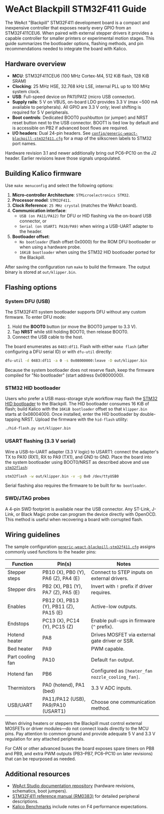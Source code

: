 # WeAct Blackpill STM32F411 Guide

The WeAct "Blackpill" STM32F411 development board is a compact and
inexpensive controller that exposes nearly every GPIO from an
STM32F411CEU6. When paired with external stepper drivers it provides a
capable controller for smaller printers or experimental motion stages.
This guide summarizes the bootloader options, flashing methods, and pin
recommendations needed to integrate the board with Kalico.

## Hardware overview

* **MCU**: STM32F411CEU6 (100&nbsp;MHz Cortex-M4, 512&nbsp;KiB flash,
  128&nbsp;KiB SRAM)
* **Clocking**: 25&nbsp;MHz HSE, 32.768&nbsp;kHz LSE, internal PLL up to
  100&nbsp;MHz system clock.
* **USB**: Full-speed device on PA11/PA12 (micro USB connector).
* **Supply rails**: 5&nbsp;V on VBUS, on-board LDO provides 3.3&nbsp;V
  (max ~500&nbsp;mA available to peripherals). All GPIO are 3.3&nbsp;V only;
  level shifting is required for 5&nbsp;V peripherals.
* **Boot controls**: Dedicated BOOT0 pushbutton (or jumper) and NRST
  reset button next to the USB connector. BOOT1 is tied low by default
  and is accessible on PB2 if advanced boot flows are required.
* **I/O headers**: Dual 24-pin headers. See
  [`config/generic-weact-blackpill-stm32f411.cfg`](../config/generic-weact-blackpill-stm32f411.cfg)
  for a map of the silkscreen labels to STM32 port names.

Hardware revision 3.1 and newer additionally bring out PC6–PC10 on the
J2 header. Earlier revisions leave those signals unpopulated.

## Building Kalico firmware

Use `make menuconfig` and select the following options:

1. **Micro-controller Architecture**: `STMicroelectronics STM32`.
2. **Processor model**: `STM32F411`.
3. **Clock Reference**: `25 MHz crystal` (matches the WeAct board).
4. **Communication interface**:
   * `USB (on PA11/PA12)` for DFU or HID flashing via the on-board USB
     connector, or
   * `Serial (on USART1 PA10/PA9)` when wiring a USB-UART adapter to the
     header.
5. **Bootloader offset**:
   * `No bootloader` (flash offset 0x0000) for the ROM DFU
     bootloader or when using a hardware probe.
   * `16KiB bootloader` when using the STM32 HID bootloader ported for
     the Blackpill.

After saving the configuration run `make` to build the firmware. The
output binary is stored at `out/klipper.bin`.

## Flashing options

### System DFU (USB)

The STM32F411 system bootloader supports DFU without any custom
firmware. To enter DFU mode:

1. Hold the **BOOT0** button (or move the BOOT0 jumper to 3.3&nbsp;V).
2. Tap **NRST** while still holding BOOT0, then release BOOT0.
3. Connect the USB cable to the host.

The board enumerates as `0483:df11`. Flash with either `make flash`
(after configuring a DFU serial ID) or with `dfu-util` directly:

```sh
dfu-util -d 0483:df11 -a 0 -s 0x08000000:leave -D out/klipper.bin
```

Because the system bootloader does not reserve flash, keep the firmware
compiled for "No bootloader" (start address 0x08000000).

### STM32 HID bootloader

Users who prefer a USB mass-storage style workflow may flash the
[STM32 HID bootloader](https://github.com/Arksine/STM32_HID_Bootloader)
to the Blackpill. The HID bootloader consumes 16&nbsp;KiB of flash; build
Kalico with the `16KiB bootloader` offset so that `klipper.bin` starts at
0x08004000. Once installed, enter the HID bootloader by double-tapping
NRST. Upload the firmware with the `hid-flash` utility:

```sh
./hid-flash.py out/klipper.bin
```

### USART flashing (3.3&nbsp;V serial)

Wire a USB-to-UART adapter (3.3&nbsp;V logic) to USART1: connect the
adapter's TX to PA10 (RX1), RX to PA9 (TX1), and GND to GND. Place the
board into the system bootloader using BOOT0/NRST as described above and
use [`stm32flash`](https://sourceforge.net/projects/stm32flash/):

```sh
stm32flash -w out/klipper.bin -v -g 0x0 /dev/ttyUSB0
```

Serial flashing also requires the firmware to be built for `No
bootloader`.

### SWD/JTAG probes

A 4-pin SWD footprint is available near the USB connector. Any ST-Link,
J-Link, or Black Magic probe can program the device directly with
OpenOCD. This method is useful when recovering a board with corrupted
flash.

## Wiring guidelines

The sample configuration
[`generic-weact-blackpill-stm32f411.cfg`](../config/generic-weact-blackpill-stm32f411.cfg)
assigns commonly used functions to the header pins:

| Function         | Pin(s)                          | Notes |
| ---------------- | -------------------------------- | ----- |
| Stepper steps    | PB10 (X), PB0 (Y), PA6 (Z), PA4 (E) | Connect to STEP inputs on external drivers. |
| Stepper dirs     | PB2 (X), PB1 (Y), PA7 (Z), PA5 (E) | Invert with `!` prefix if driver requires. |
| Enables          | PB12 (X), PB13 (Y), PB11 (Z), PA15 (E) | Active-low outputs. |
| Endstops         | PC13 (X), PC14 (Y), PC15 (Z) | Enable pull-ups in firmware (`^` prefix). |
| Hotend heater    | PA8                             | Drives MOSFET via external gate driver or SSR. |
| Bed heater       | PA9                             | PWM capable. |
| Part cooling fan | PA10                            | Default `fan` output. |
| Hotend fan       | PB6                             | Configured as `[heater_fan nozzle_cooling_fan]`. |
| Thermistors      | PA0 (hotend), PA1 (bed)         | 3.3&nbsp;V ADC inputs. |
| USB/UART         | PA11/PA12 (USB), PA9/PA10 (USART1) | Choose one communication method. |

When driving heaters or steppers the Blackpill must control external
MOSFETs or driver modules—do not connect loads directly to the MCU pins.
Pay attention to common ground and provide adequate 5&nbsp;V and 3.3&nbsp;V
regulation for any attached peripherals.

For CAN or other advanced buses the board exposes spare timers on PB8
and PB9, and extra PWM outputs (PB3–PB7, PC6–PC10 on later revisions)
that can be repurposed as needed.

## Additional resources

* [WeAct Studio documentation repository](https://github.com/WeActStudio/WeActStudio.MiniSTM32F4x1)
  (hardware revisions, schematics, boot jumpers).
* [STM32F411 reference manual (RM0383)](https://www.st.com/resource/en/reference_manual/dm00119316.pdf)
  for detailed peripheral descriptions.
* [Kalico Benchmarks](Benchmarks.md#stm32f4-step-rate-benchmark)
  include notes on F4 performance expectations.
